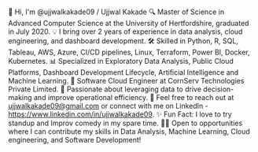 👋 Hi, I'm @ujjwalkakade09 / Ujjwal Kakade 
🔍 Master of Science in Advanced Computer Science at the University of Hertfordshire, graduated in July 2020. 
💡 I bring over 2 years of experience in data analysis, cloud engineering, and dashboard development. 
🛠️ Skilled in Python, R, SQL, Tableau, AWS, Azure, CI/CD pipelines, Linux, Terraform, Power BI, Docker, Kubernetes. 
📊 Specialized in Exploratory Data Analysis, Public Cloud Platforms, Dashboard Development Lifecycle, Artificial Intelligence and Machine Learning. 
💼 Software Cloud Engineer at CornServ Technologies Private Limited. 
🌱 Passionate about leveraging data to drive decision-making and improve operational efficiency. 
📧 Feel free to reach out at ujjwalkakade09@gmail.com or connect with me on LinkedIn - https://www.linkedin.com/in/ujjwalkakade09. 
✨ Fun Fact: I love to try standup and Improv comedy in my spare time. 
👨‍💻 Open to opportunities where I can contribute my skills in Data Analysis, Machine Learning, Cloud engineering, and Software Development!
